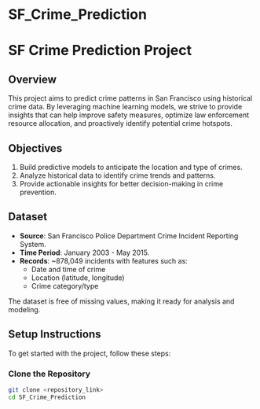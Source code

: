 # SF_Crime_Prediction
# SF Crime Prediction Project

## **Overview**
This project aims to predict crime patterns in San Francisco using historical crime data. By leveraging machine learning models, we strive to provide insights that can help improve safety measures, optimize law enforcement resource allocation, and proactively identify potential crime hotspots.

## **Objectives**
1. Build predictive models to anticipate the location and type of crimes.
2. Analyze historical data to identify crime trends and patterns.
3. Provide actionable insights for better decision-making in crime prevention.

## **Dataset**
- **Source**: San Francisco Police Department Crime Incident Reporting System.
- **Time Period**: January 2003 - May 2015.
- **Records**: ~878,049 incidents with features such as:
  - Date and time of crime
  - Location (latitude, longitude)
  - Crime category/type
  
The dataset is free of missing values, making it ready for analysis and modeling.

## **Setup Instructions**
To get started with the project, follow these steps:

### **Clone the Repository**
```bash
git clone <repository_link>
cd SF_Crime_Prediction
